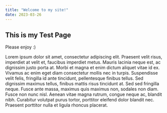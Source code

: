 ```yaml
---
title: "Welcome to my site!"
date: 2023-03-26
---
```


## This is my Test Page

Please enjoy :) 

Lorem ipsum dolor sit amet, consectetur adipiscing elit. Praesent velit risus, imperdiet at velit et, faucibus imperdiet metus. Mauris lacinia neque est, ac dignissim justo porta at. Morbi et magna et enim dictum aliquet vitae id ex. Vivamus ac enim eget diam consectetur mollis nec in turpis. Suspendisse velit felis, fringilla id ante tincidunt, pellentesque finibus tellus. Sed dignissim maximus tellus, finibus mattis risus tincidunt at. Sed sed fringilla neque. Fusce ante massa, maximus quis maximus non, sodales non diam. Fusce non nunc nisl. Aenean vitae magna rutrum, congue neque ac, blandit nibh. Curabitur volutpat purus tortor, porttitor eleifend dolor blandit nec. Praesent porttitor nulla et ligula rhoncus placerat.
